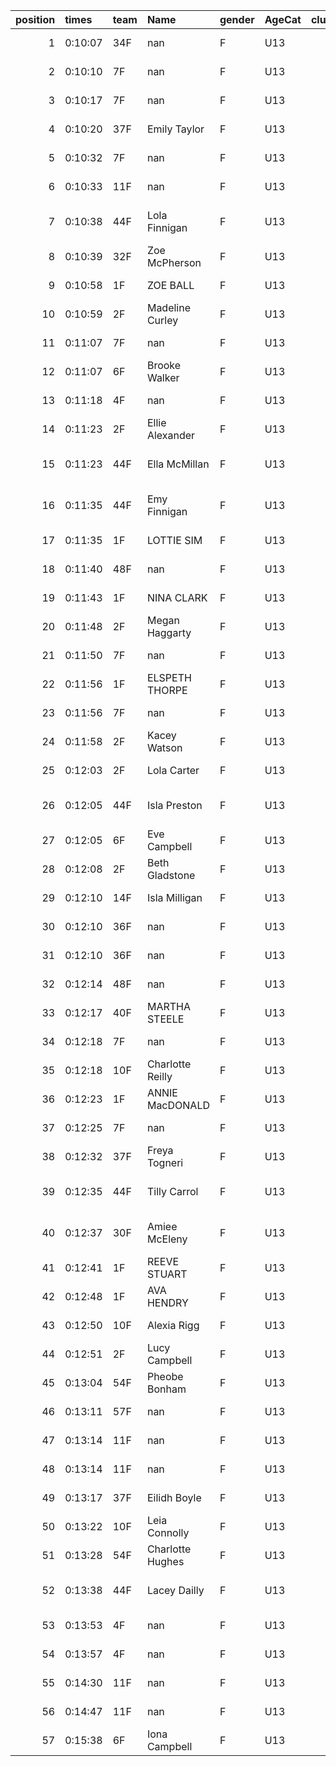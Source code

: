 |   position | times   | team   | Name             | gender   | AgeCat   |   clubnumber | Club name                  | Website                               |
|-----------:|:--------|:-------|:-----------------|:---------|:---------|-------------:|:---------------------------|:--------------------------------------|
|          1 | 0:10:07 | 34F    | nan              | F        | U13      |           34 | Kilbarchan AAC             | https://kilbarchanaac.org.uk/         |
|          2 | 0:10:10 | 7F     | nan              | F        | U13      |            7 | Giffnock North AC          | https://www.giffnocknorth.co.uk/      |
|          3 | 0:10:17 | 7F     | nan              | F        | U13      |            7 | Giffnock North AC          | https://www.giffnocknorth.co.uk/      |
|          4 | 0:10:20 | 37F    | Emily Taylor     | F        | U13      |           37 | Law & District AAC         | http://www.lawaac.co.uk/              |
|          5 | 0:10:32 | 7F     | nan              | F        | U13      |            7 | Giffnock North AC          | https://www.giffnocknorth.co.uk/      |
|          6 | 0:10:33 | 11F    | nan              | F        | U13      |           11 | Airdrie Harriers           | http://airdrieharriers.org/           |
|          7 | 0:10:38 | 44F    | Lola Finnigan    | F        | U13      |           44 | North Ayrshire AAC         | https://naathletics.co.uk/            |
|          8 | 0:10:39 | 32F    | Zoe McPherson    | F        | U13      |           32 | Helensburgh AAC            | https://www.helensburghaac.com/       |
|          9 | 0:10:58 | 1F     | ZOE BALL         | F        | U13      |            1 | East Kilbride AC           | http://www.ekac.org.uk/               |
|         10 | 0:10:59 | 2F     | Madeline Curley  | F        | U13      |            2 | Kilmarnock H&AC            | http://www.kilmarnockharriers.com/    |
|         11 | 0:11:07 | 7F     | nan              | F        | U13      |            7 | Giffnock North AC          | https://www.giffnocknorth.co.uk/      |
|         12 | 0:11:07 | 6F     | Brooke Walker    | F        | U13      |            6 | Cambuslang Harriers        | https://cambuslangharriers.org/       |
|         13 | 0:11:18 | 4F     | nan              | F        | U13      |            4 | Inverclyde AC              | https://www.inverclydeac.org/         |
|         14 | 0:11:23 | 2F     | Ellie Alexander  | F        | U13      |            2 | Kilmarnock H&AC            | http://www.kilmarnockharriers.com/    |
|         15 | 0:11:23 | 44F    | Ella McMillan    | F        | U13      |           44 | North Ayrshire AAC         | https://naathletics.co.uk/            |
|         16 | 0:11:35 | 44F    | Emy Finnigan     | F        | U13      |           44 | North Ayrshire AAC         | https://naathletics.co.uk/            |
|         17 | 0:11:35 | 1F     | LOTTIE SIM       | F        | U13      |            1 | East Kilbride AC           | http://www.ekac.org.uk/               |
|         18 | 0:11:40 | 48F    | nan              | F        | U13      |           48 | Springburn Harriers        | https://www.springburnharriers.co.uk/ |
|         19 | 0:11:43 | 1F     | NINA CLARK       | F        | U13      |            1 | East Kilbride AC           | http://www.ekac.org.uk/               |
|         20 | 0:11:48 | 2F     | Megan Haggarty   | F        | U13      |            2 | Kilmarnock H&AC            | http://www.kilmarnockharriers.com/    |
|         21 | 0:11:50 | 7F     | nan              | F        | U13      |            7 | Giffnock North AC          | https://www.giffnocknorth.co.uk/      |
|         22 | 0:11:56 | 1F     | ELSPETH THORPE   | F        | U13      |            1 | East Kilbride AC           | http://www.ekac.org.uk/               |
|         23 | 0:11:56 | 7F     | nan              | F        | U13      |            7 | Giffnock North AC          | https://www.giffnocknorth.co.uk/      |
|         24 | 0:11:58 | 2F     | Kacey Watson     | F        | U13      |            2 | Kilmarnock H&AC            | http://www.kilmarnockharriers.com/    |
|         25 | 0:12:03 | 2F     | Lola Carter      | F        | U13      |            2 | Kilmarnock H&AC            | http://www.kilmarnockharriers.com/    |
|         26 | 0:12:05 | 44F    | Isla Preston     | F        | U13      |           44 | North Ayrshire AAC         | https://naathletics.co.uk/            |
|         27 | 0:12:05 | 6F     | Eve Campbell     | F        | U13      |            6 | Cambuslang Harriers        | https://cambuslangharriers.org/       |
|         28 | 0:12:08 | 2F     | Beth Gladstone   | F        | U13      |            2 | Kilmarnock H&AC            | http://www.kilmarnockharriers.com/    |
|         29 | 0:12:10 | 14F    | Isla Milligan    | F        | U13      |           14 | Ayr Seaforth AC            | https://www.ayrseaforth.co.uk/        |
|         30 | 0:12:10 | 36F    | nan              | F        | U13      |           36 | Larkhall YMCA              | https://www.larkhallymcaharriers.org  |
|         31 | 0:12:10 | 36F    | nan              | F        | U13      |           36 | Larkhall YMCA              | https://www.larkhallymcaharriers.org  |
|         32 | 0:12:14 | 48F    | nan              | F        | U13      |           48 | Springburn Harriers        | https://www.springburnharriers.co.uk/ |
|         33 | 0:12:17 | 40F    | MARTHA STEELE    | F        | U13      |           40 | Motherwell AC              | https://motherwellac.com/             |
|         34 | 0:12:18 | 7F     | nan              | F        | U13      |            7 | Giffnock North AC          | https://www.giffnocknorth.co.uk/      |
|         35 | 0:12:18 | 10F    | Charlotte Reilly | F        | U13      |           10 | Shettleston Harriers       | http://shettlestonharriers.org.uk/    |
|         36 | 0:12:23 | 1F     | ANNIE MacDONALD  | F        | U13      |            1 | East Kilbride AC           | http://www.ekac.org.uk/               |
|         37 | 0:12:25 | 7F     | nan              | F        | U13      |            7 | Giffnock North AC          | https://www.giffnocknorth.co.uk/      |
|         38 | 0:12:32 | 37F    | Freya Togneri    | F        | U13      |           37 | Law & District AAC         | http://www.lawaac.co.uk/              |
|         39 | 0:12:35 | 44F    | Tilly Carrol     | F        | U13      |           44 | North Ayrshire AAC         | https://naathletics.co.uk/            |
|         40 | 0:12:37 | 30F    | Amiee McEleny    | F        | U13      |           30 | Greenock Glenpark Harriers | https://greenockglenparkharriers.com/ |
|         41 | 0:12:41 | 1F     | REEVE STUART     | F        | U13      |            1 | East Kilbride AC           | http://www.ekac.org.uk/               |
|         42 | 0:12:48 | 1F     | AVA HENDRY       | F        | U13      |            1 | East Kilbride AC           | http://www.ekac.org.uk/               |
|         43 | 0:12:50 | 10F    | Alexia Rigg      | F        | U13      |           10 | Shettleston Harriers       | http://shettlestonharriers.org.uk/    |
|         44 | 0:12:51 | 2F     | Lucy Campbell    | F        | U13      |            2 | Kilmarnock H&AC            | http://www.kilmarnockharriers.com/    |
|         45 | 0:13:04 | 54F    | Pheobe Bonham    | F        | U13      |           54 | VP-Glasgow                 | https://www.vp-glasgow.com            |
|         46 | 0:13:11 | 57F    | nan              | F        | U13      |           57 | Whitemoss AAC              | https://whitemossaac.co.uk/           |
|         47 | 0:13:14 | 11F    | nan              | F        | U13      |           11 | Airdrie Harriers           | http://airdrieharriers.org/           |
|         48 | 0:13:14 | 11F    | nan              | F        | U13      |           11 | Airdrie Harriers           | http://airdrieharriers.org/           |
|         49 | 0:13:17 | 37F    | Eilidh Boyle     | F        | U13      |           37 | Law & District AAC         | http://www.lawaac.co.uk/              |
|         50 | 0:13:22 | 10F    | Leia Connolly    | F        | U13      |           10 | Shettleston Harriers       | http://shettlestonharriers.org.uk/    |
|         51 | 0:13:28 | 54F    | Charlotte Hughes | F        | U13      |           54 | VP-Glasgow                 | https://www.vp-glasgow.com            |
|         52 | 0:13:38 | 44F    | Lacey Dailly     | F        | U13      |           44 | North Ayrshire AAC         | https://naathletics.co.uk/            |
|         53 | 0:13:53 | 4F     | nan              | F        | U13      |            4 | Inverclyde AC              | https://www.inverclydeac.org/         |
|         54 | 0:13:57 | 4F     | nan              | F        | U13      |            4 | Inverclyde AC              | https://www.inverclydeac.org/         |
|         55 | 0:14:30 | 11F    | nan              | F        | U13      |           11 | Airdrie Harriers           | http://airdrieharriers.org/           |
|         56 | 0:14:47 | 11F    | nan              | F        | U13      |           11 | Airdrie Harriers           | http://airdrieharriers.org/           |
|         57 | 0:15:38 | 6F     | Iona Campbell    | F        | U13      |            6 | Cambuslang Harriers        | https://cambuslangharriers.org/       |